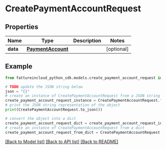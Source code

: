 # CreatePaymentAccountRequest


## Properties

Name | Type | Description | Notes
------------ | ------------- | ------------- | -------------
**data** | [**PaymentAccount**](PaymentAccount.md) |  | [optional] 

## Example

```python
from fattureincloud_python_sdk.models.create_payment_account_request import CreatePaymentAccountRequest

# TODO update the JSON string below
json = "{}"
# create an instance of CreatePaymentAccountRequest from a JSON string
create_payment_account_request_instance = CreatePaymentAccountRequest.from_json(json)
# print the JSON string representation of the object
print(CreatePaymentAccountRequest.to_json())

# convert the object into a dict
create_payment_account_request_dict = create_payment_account_request_instance.to_dict()
# create an instance of CreatePaymentAccountRequest from a dict
create_payment_account_request_from_dict = CreatePaymentAccountRequest.from_dict(create_payment_account_request_dict)
```
[[Back to Model list]](../README.md#documentation-for-models) [[Back to API list]](../README.md#documentation-for-api-endpoints) [[Back to README]](../README.md)


